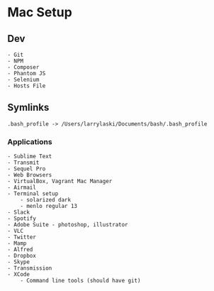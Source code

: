 # Mac Setup

## Dev
	- Git
	- NPM
	- Composer
	- Phantom JS
	- Selenium
	- Hosts File

## Symlinks

	.bash_profile -> /Users/larrylaski/Documents/bash/.bash_profile

### Applications
	- Sublime Text
	- Transmit
	- Sequel Pro
	- Web Browsers
	- VirtualBox, Vagrant Mac Manager
	- Airmail
	- Terminal setup
		- solarized dark
		- menlo regular 13
	- Slack
	- Spotify
	- Adobe Suite - photoshop, illustrator
	- VLC
	- Twitter
	- Mamp
	- Alfred
	- Dropbox
	- Skype
	- Transmission
	- XCode
		- Command line tools (should have git)